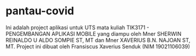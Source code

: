 # pantau-covid

Ini adalah project aplikasi untuk UTS mata kuliah TIK3171 - PENGEMBANGAN APLIKASI MOBILE
yang diampu oleh Mner SHERWIN REINALDO U ALDO SOMPIE ST, MT dan Mner XAVERIUS B.N. NAJOAN ST, MT.
Project ini dibuat oleh Fransiscus Xaverius Senduk (NIM 19021106039)
